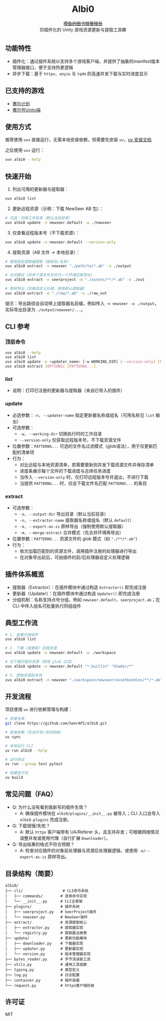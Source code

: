 <div align="center">

# Albi0
~~[摸鱼的图书馆管理员](https://wiki.biligame.com/seerplan/%E9%98%BF%E5%B0%94%E6%AF%94%E9%9B%B6)~~<br>
🟨插件化的 Unity 游戏资源更新与提取工具🟩

</div>

## 功能特性

- 插件化：通过插件系统以支持多个游戏客户端，并提供了抽象的manifest版本管理器接口，便于支持热更逻辑
- 异步下载：基于 `httpx`、`anyio` 与 `tqdm` 的高速并发下载与实时进度显示

## 已支持的游戏

- [赛尔计划](https://www.biligame.com/detail/?id=107861)
- [赛尔号Unity端](https://seer.61.com/)

## 使用方式

推荐使用 `uvx` 直接运行，无需本地安装依赖，但需要先安装 `uv`，[uv 安装文档](https://docs.astral.sh/uv/getting-started/installation/)

之后使用 `uvx` 运行：

```bash
uvx albi0 --help
```

## 快速开始

1) 列出可用的更新器与提取器：

```bash
uvx albi0 list
```

2) 更新远程资源（示例：下载 NewSeer AB 包）：

```bash
# 可选：切换工作目录（默认当前目录）
uvx albi0 update -n newseer.default -w ./newseer
```

3) 仅查看远程版本号（不下载资源）：

```bash
uvx albi0 update -n newseer.default --version-only
```

4) 提取资源（AB 文件 → 本地目录）：
```bash
# 使用指定提取器提取（按组名/名称）
uvx albi0 extract -n newseer "./path/to/*.ab" -o ./output

# 合并模式（将多个源文件合并为一个环境后再导出）
uvx albi0 extract -n seerproject -m "./assets/**/*.ab" -o ./out

# 原样导出（忽略自定义处理，使用默认提取器）
uvx albi0 extract -e "./raw/*.ab" -o ./raw_out
```

提示：导出路径会自动带上提取器名前缀，例如传入 `-n newseer -o ./output`，实际导出目录为 `./output/newseer/...`。

## CLI 参考

### 顶层命令

```bash
uvx albi0 --help
uvx albi0 list
uvx albi0 update -n <updater_name> [-w WORKING_DIR] [--version-only] [PATTERNS...]
uvx albi0 extract [OPTIONS] [PATTERNS...]
```

### list

- 说明：打印已注册的更新器与提取器（来自已导入的插件）

### update

- 必选参数：`-n, --updater-name` 指定更新器名称或组名（可用名称见 `list` 输出）
- 可选参数：
  - `-w, --working-dir` 切换执行时的工作目录
  - `--version-only` 仅获取远程版本号，不下载资源文件
- 位置参数：`PATTERNS...` 可选的文件名过滤模式（glob语法），用于仅更新匹配的清单项
- 行为：
  - 对比远程与本地资源清单，若需要更新则并发下载资源文件并保存清单
  - 进度条展示每个文件的下载进度与总体任务进度
  - 当传入 `--version-only` 时，仅打印远程版本号并退出，不进行下载
  - 当提供 `PATTERNS...` 时，仅会下载文件名匹配 `PATTERNS...` 的条目

### extract

- 可选参数：
  - `-o, --output-dir` 导出目录（默认当前目录）
  - `-n, --extractor-name` 提取器名称或组名（默认 `default`）
  - `-e, --export-as-is` 原样导出（强制使用默认提取器）
  - `-m, --merge-extract` 合并模式（先合并环境再导出）
- 位置参数：`PATTERNS...` 资源文件的 glob 模式（如 `"./**/*.ab"`）
- 行为：
  - 依次加载匹配到的资源文件，调用插件注册的处理器进行导出
  - 在对象导出前后，可由插件的前/后处理器自定义处理逻辑

## 插件体系概览

- 提取器（Extractor）：在插件模块中通过构造 `Extractor()` 即完成注册
- 更新器（Updater）：在插件模块中通过构造 `Updater()` 即完成注册
- 分组机制：名称支持点号分组，例如 `newseer.default`、`seerproject.ab`；在 CLI 中传入组名可批量执行同组组件

## 典型工作流

```bash
# 1. 查看可用组件
uvx albi0 list

# 2. 下载（或更新）远程资源
uvx albi0 update -n newseer.default -w ./workspace

# 仅下载匹配的资源（使用 glob 过滤）
uvx albi0 update -n newseer.default "*.builtin" "Shader/*"

# 3. 提取资源到本地
uvx albi0 extract -n newseer "./workspace/newseer/assetbundles/**/*.ab" -m -o ./exports
```

## 开发流程

项目使用 `uv` 进行依赖管理与构建：

```bash
# 克隆仓库
git clone https://github.com/SeerAPI/albi0.git

# 安装依赖（包含开发/测试依赖）
uv sync

# 本地运行 CLI
uv run albi0 --help

# 运行测试
uv run --group test pytest

# 构建发行包
uv build
```

## 常见问题（FAQ）

- Q: 为什么没有看到我新写的插件生效？
  - A: 确保插件模块在 `albi0/plugins/__init__.py` 被导入；CLI 入口会导入 `albi0.plugins` 完成注册。
- Q: 下载很慢/失败？
  - A: 默认 `httpx` 客户端带有 UA/Referer 头，且支持并发；可根据网络情况调整并发或使用代理（自行扩展 `Downloader`）。
- Q: 导出结果的格式不符合预期？
  - A: 检查对应插件的对象前处理器与资源后处理器逻辑，或使用 `-e/--export-as-is` 原样导出。

## 目录结构（简要）

```
albi0/
├── cli/                  # CLI命令系统
│   ├── commands/        # 具体命令实现
│   └── __init__.py      # CLI主框架
├── plugins/             # 插件系统
│   ├── seerproject.py   # SeerProject插件
│   └── newseer.py       # NewSeer插件
├── extract/             # 资源提取核心
│   ├── extractor.py     # 提取器实现
│   └── registry.py      # 提取器注册表
├── update/              # 更新功能模块
│   ├── downloader.py    # 下载器实现
│   ├── updater.py       # 更新器实现
│   └── version.py       # 版本管理器实现
├── bytes_reader.py      # 字节流读取工具
├── utils.py             # 通用工具函数
├── typing.py            # 类型定义
├── log.py               # 日志配置
├── container.py         # 插件容器
└── request.py           # httpx客户端封装
```

## 许可证

MIT

